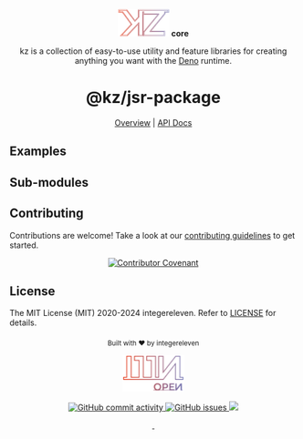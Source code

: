 <p align="center">
<img alt="kz logo" height="48" src="https://raw.githubusercontent.com/i11n/.github/main/svg/kz/color/kz.svg" />
<strong>core</strong>
</p>

<p align="center">
kz is a collection of easy-to-use utility and feature libraries for creating anything you want with the <a href="https://deno.com">Deno</a> runtime.
</p>

<h1 align="center">@kz/jsr-package</h1>

<p align="center">
<!--TODO: Package description -->
</p>

<p align="center">
<a href="https://jsr.io/@kz/jsr-package">Overview</a> |
<a href="https://jsr.io/@kz/jsr-package/doc">API Docs</a>
</p>

## Examples

<!-- TODO: Add examples for main module -->

## Sub-modules
<!-- List sub-modules and descriptions with links to docs -->

## Contributing

Contributions are welcome! Take a look at our [contributing guidelines][contributing] to get started.

<p align="center">
<a href="https://github.com/i11n/.github/blob/main/.github/CODE_OF_CONDUCT.md">
  <img alt="Contributor Covenant" src="https://img.shields.io/badge/Contributor%20Covenant-2.1-4baaaa.svg?style=flat-square" />
</a>
</p>

## License

The MIT License (MIT) 2020-2024 integereleven. Refer to [LICENSE][license] for details.

<p align="center">
<sub>Built with ❤ by integereleven</sub>
</p>

<p align="center">
<img
  alt="@kz logo"
  height="64"
  src="https://raw.githubusercontent.com/i11n/.github/main/svg/brand/color/open-stroke.svg"
/>
</p>

<p align="center">
<a href="https://github.com/kz-io/core/commits">
  <img alt="GitHub commit activity" src="https://img.shields.io/github/commit-activity/m/kz-io/core?style=flat-square">
</a>
<a href="https://github.com/kz-io/core/issues">
  <img alt="GitHub issues" src="https://img.shields.io/github/issues-raw/kz-io/core?style=flat-square">
</a>
<a href="https://codecov.io/gh/kz-io/core" >
  <img src="https://codecov.io/gh/kz-io/core/graph/badge.svg?token=TH8uOvl1sk"/>
</a>
</p>

<p align="center">
<a href="https://jsr.io/@kz/jsr-package">
  <img src="https://jsr.io/badges/@kz/jsr-package" alt="" />
</a>
<a href="https://jsr.io/@kz/jsr-package">
  <img src="https://jsr.io/badges/@kz/jsr-package/score" alt="" />
</a>
</p>

[deno]: https://deno.dom "Deno homepage"
[jsr]: https://jsr.io "JSR homepage"
[branches]: https://github.com/kz-io/core/branches "@kz/jsr-package branches on GitHub"
[releases]: https://github.com/kz-io/core/releases "@kz/jsr-package releases on GitHub"
[contributing]: https://github.com/kz-io/core/blob/main/CONTRIBUTING.md "@kz/jsr-package contributing guidelines"
[license]: https://github.com/kz-io/core/blob/main/LICENSE "@kz/jsr-package license"

<!-- TODO: Update with links to modules on jsr -->
